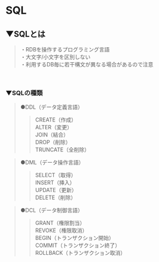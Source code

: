# SQL

## ▼SQLとは
>・RDBを操作するプログラミング言語<br>
>・大文字/小文字を区別しない<br>
>・利用するDB毎に若干構文が異なる場合があるので注意<br>
<br>

### ▼SQLの種類
>●DDL（データ定義言語）<br>
>>CREATE（作成）<br>
>>ALTER（変更）<br>
>>JOIN（結合）<br>
>>DROP（削除）<br>
>>TRUNCATE（全削除）<br>

>●DML（データ操作言語）
>>SELECT（取得）<br>
>>INSERT（挿入）<br>
>>UPDATE（更新）<br>
>>DELETE（削除）<br>

>●DCL（データ制御言語）
>>GRANT（権限割当）<br>
>>REVOKE（権限取消）<br>
>>BEGIN（トランザクション開始）<br>
>>COMMIT（トランザクション終了）<br>
>>ROLLBACK（トランザクション取消）<br>
<br>
